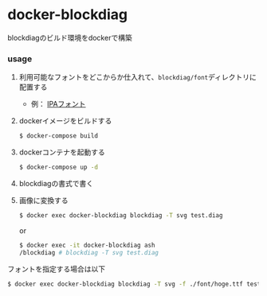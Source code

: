 # docker-blockdiag

blockdiagのビルド環境をdockerで構築

### usage

1. 利用可能なフォントをどこからか仕入れて、`blockdiag/font`ディレクトリに配置する
    - 例： [IPAフォント](http://ipafont.ipa.go.jp/)

1. dockerイメージをビルドする

    ```bash
    $ docker-compose build
    ```

1. dockerコンテナを起動する

    ```bash
    $ docker-compose up -d
    ```

1. blockdiagの書式で書く

1. 画像に変換する

    ```bash
    $ docker exec docker-blockdiag blockdiag -T svg test.diag
    ```
    
    or
    
    ```bash
    $ docker exec -it docker-blockdiag ash
    /blockdiag # blockdiag -T svg test.diag
    ```

フォントを指定する場合は以下
```bash
$ docker exec docker-blockdiag blockdiag -T svg -f ./font/hoge.ttf test.diag
```
